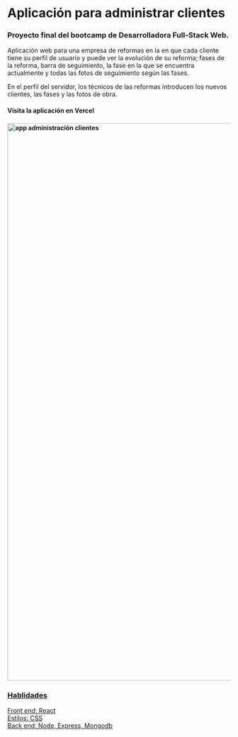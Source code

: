 # Aplicación para administrar clientes

<h3>Proyecto final del bootcamp de Desarrolladora Full-Stack Web.</h3>
<p>Aplicación web para una empresa de reformas en la en que cada cliente tiene su perfil de usuario y puede ver la evolución de su reforma; fases de la reforma, barra de seguimiento, la fase en la que se encuentra actualmente y todas las fotos de seguimiento según las fases.</p>
<p>En el perfil del servidor, los técnicos de las reformas introducen los nuevos clientes, las fases y las fotos de obra.</p>

<h4><a href="https://administracion-clientes.vercel.app/"></a>Visita la aplicación en Vercel</h4>
<h4><a href="https://administracion-clientes.vercel.app/"><img width="1260" alt="app administración clientes" src="https://github.com/Annasp2023/PAC3/assets/129182494/7609b267-33a5-4ce8-949b-08929cc18bd1"></h4>

<h3>Hablidades</h3>
<p>Front end: React<br>
Estilos: CSS<br>
Back end: Node, Express, Mongodb</p>
